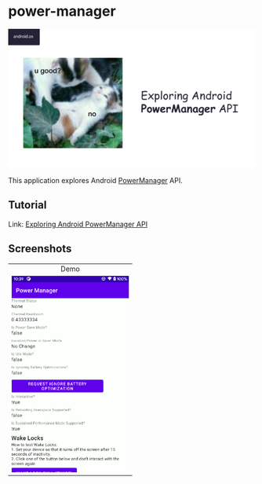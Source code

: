 # power-manager

<div align="center">
    <img src="screenshots/power-manager.png" />
</div>

This application explores Android [PowerManager](https://developer.android.com/reference/kotlin/android/os/PowerManager?hl=en) API.

## Tutorial

Link: [Exploring Android PowerManager API](https://yggr.medium.com/exploring-android-powermanager-api-72981adbafb1)

## Screenshots

| |
| :-: |
| Demo |
| <img src="screenshots/power-manager-demo.png" height="400" /> |
